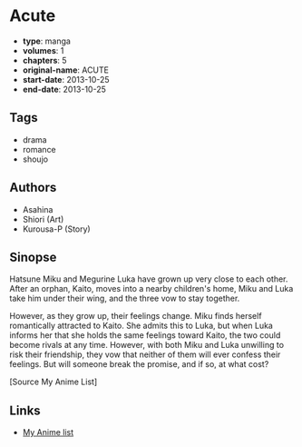 # Acute

-   **type**: manga
-   **volumes**: 1
-   **chapters**: 5
-   **original-name**: ACUTE
-   **start-date**: 2013-10-25
-   **end-date**: 2013-10-25

## Tags

-   drama
-   romance
-   shoujo

## Authors

-   Asahina
-   Shiori (Art)
-   Kurousa-P (Story)

## Sinopse

Hatsune Miku and Megurine Luka have grown up very close to each other. After an orphan, Kaito, moves into a nearby children's home, Miku and Luka take him under their wing, and the three vow to stay together.

However, as they grow up, their feelings change. Miku finds herself romantically attracted to Kaito. She admits this to Luka, but when Luka informs her that she holds the same feelings toward Kaito, the two could become rivals at any time. However, with both Miku and Luka unwilling to risk their friendship, they vow that neither of them will ever confess their feelings. But will someone break the promise, and if so, at what cost?

[Source My Anime List]

## Links

-   [My Anime list](https://myanimelist.net/manga/74179/Acute)

